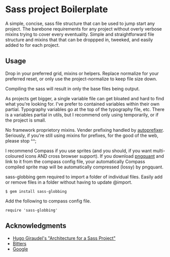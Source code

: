 # Sass project Boilerplate

A simple, concise, sass file structure that can be used to jump start any project. The barebone requirements for any project without overly verbose mixins trying to cover every eventuality. Simple and straightforward file structure and mixins that that can be droppped in, tweeked, and easily added to for each project. 

## Usage

Drop in your preferred grid, mixins or helpers. Replace normalize for your preferred reset, or only use the project-normalize to keep file size down.

Compiling the sass will result in only the base files being output.

As projects get bigger, a single variable file can get bloated and hard to find what you're looking for. I've prefer to contained variables within their own partial. Typography variables go at the top of the typography file, etc. There is a variables partial in utils, but I recommend only using temporarily, or if the project is small.

No framework proprietory mixins. Vender prefixing handled by [autoprefixer](https://github.com/postcss/autoprefixer). Seriously, if you're still using mixins for prefixes, for the good of the web, please stop ^^;

I recommend Compass if you use sprites (and you should, if you want multi-coloured icons AND cross browser support). If you download [pngquant](http://pngquant.org/) and link to it from the compass config file, your automatically Compass compiled sprite map will be automatically compressed (lossy) by pngquant. 

sass-globbing gem required to import a folder of individual files. Easily add or remove files in a folder without having to update @import.

    $ gem install sass-globbing

Add the following to compass config file.

    require 'sass-globbing'  
    

## Acknowledgments

 - [Hugo Giraudel's "Architecture for a Sass Project"](http://www.sitepoint.com/architecture-sass-project/) 
 - [Bitters](http://bitters.bourbon.io/)
 - [Google](https://www.google.com/)
